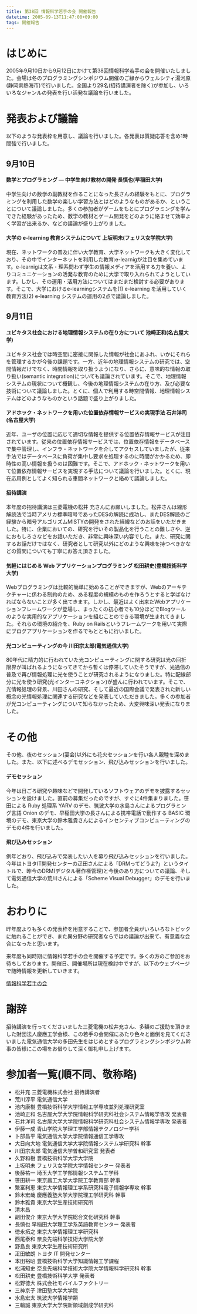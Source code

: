 ```yaml
---
title: 第38回 情報科学若手の会 開催報告
datetime: 2005-09-13T11:47:00+09:00
tags: 開催報告
---
```


# はじめに

2005年9月10日から9月12日にかけて第38回情報科学若手の会を開催いたしました。会場は冬のプログラミングシンポジウム開催のご縁からウェルシティ湯河原(静岡県熱海市)で行いました。全国より29名(招待講演者を除く)が参加し、いろいろなジャンルの発表を行い活発な議論を行いました。

# 発表および議論

以下のような発表枠を用意し、議論を行いました。各発表は質疑応答を含め1時間強で行いました。

## 9月10日

#### 数学とプログラミング — 中学生向け教材の開発 長慎也(早稲田大学)

中学生向けの数学の副教材を作ることになった長さんの経験をもとに、プログラミングを利用した数学の楽しい学習方法とはどのようなものがあるか、ということについて議論しました。多くの参加者がゲームをもとにプログラミングを学んできた経験があったため、数学の教材とゲーム開発をどのように絡ませて効率よく学習が出来るか、などの議論が盛り上がりました。

#### 大学の e-learning 教育システムについて 上坂明未(フェリス女学院大学)

現在、ネットワークの普及に伴い大学教育、大学ネットワークも大きく変化しており、その中でインターネットを利用した教育:e-learnigが注目を集めています。e-learnigは文系・理系問わず学生の情報メディアを活用する力を養い、よりコミュニケーションの活発な教育のために大学で取り入れられてようとしています。しかし、その運用・活用方法についてはまだまだ検討する必要があります。そこで、大学におけるe-learningシステムを(1) e-learning を活用していく教育方法(2) e-learning システムの運用の2点で議論しました。

## 9月11日

#### ユビキタス社会における地理情報システムの在り方について 池崎正和(名古屋大学)

ユビキタス社会では時空間に密接に関係した情報が社会にあふれ、いかにそれらを管理するかが今後の課題です。一方、近年の地理情報システムの研究では、空間情報だけでなく、時間情報を取り扱うようになり、さらに、意味的な情報の取り扱い(semantic integration)についても議論されています。そこで、地理情報システムの現状について概観し、今後の地理情報システムの在り方、及び必要な技術について議論しました。とくに、個人で利用する時空間情報、地理情報システムはどのようなものかという話題で盛り上がりました。

#### アドホック・ネットワークを用いた位置依存情報サービスの実現手法 石井洋司(名古屋大学)

近年、ユーザの位置に応じて適切な情報を提供する位置依存情報サービスが注目されています。従来の位置依存情報サービスでは、位置依存情報をデータベースで集中管理し、インフラ・ネットワークを介してアクセスしていましたが、従来手法ではデータベースに負荷が集中し要求を処理するのに時間がかかるため、即時性の高い情報を扱うのは困難です。そこで、アドホック・ネットワークを用いて位置依存情報サービスを実現する手法について議論を行いました。とくに、現在応用例としてよく知られる車間ネットワークと絡めて議論しました。

#### 招待講演

本年度の招待講演は三菱電機の松井 充さんにお願いしました。松井さんは線形解読法で当時アメリカ標準暗号であったDESの解読に成功し、またDES解読のご経験から暗号アルゴリズムMISTYの開発をされた経緯などのお話をいただきました。特に、企業においての、研究を行いその製品化を行うことの難しさや、逆におもしろさなどをお話いただき、非常に興味深い内容でした。また、研究に関するお話だけではなく、研究者として研究以外にどのような興味を持つべきかなどの質問についても丁寧にお答え頂きました。

#### 気軽にはじめる Web アプリケーションプログラミング 松田耕史(豊橋技術科学大学)

Webプログラミングは比較的簡単に始めることができますが、Webのアーキテクチャーに係わる制約のため、ある程度の規模のものを作ろうとすると学ばなければならないことが多く出てきます。しかし、最近はよく出来たWebアプリケーションフレームワークが登場し、まったくの初心者でも10分ほどでBlogツールのような実用的なアプリケーションを組むことのできる環境が生まれてきました。それらの環境の紹介を、Ruby on Railsというフレームワークを用いて実際にブログアプリケーションを作るでもとともに行いました。

#### 光コンピューティングの今 川田宗太郎(電気通信大学)

80年代に精力的に行われていた光コンピューティングに関する研究は光の回折限界が叫ばれるようになってきてから暫くは停滞していたそうですが、光通信の普及で再び情報処理に光を使うことが研究されるようになりました。特に配線部分に光を使う研究(光インターコネクション)が盛んに行われています。そこで、光情報処理の背景、川田さんの研究、そして最近の国際会議で発表された新しい概念の光情報処理に関連する研究などを発表していただきました。多くの参加者が光コンピューティングについて知らなかったため、大変興味深い発表になりました。

# その他

その他、夜のセッション(宴会)以外にも花火セッションを行い各人親睦を深めました。また、以下に述べるデモセッション、飛び込みセッションを行いました。

#### デモセッション

今年は日ごろ研究や趣味などで開発しているソフトウェアのデモを披露するセッションを設けました。直前の募集だったのですが、すぐに4件集まりました。笹田による Ruby 処理系 YARV のデモ、筑波大学の水島さんによるプログラミング言語 Onion のデモ、早稲田大学の長さんによる携帯電話で動作する BASIC 環境のデモ、東京大学の鈴木雅貴さんによるインセンティブコンピューティングのデモの4件を行いました。

#### 飛び込みセッション

例年どおり、飛び込みで発表したい人を募り飛び込みセッションを行いました。今年はトヨタIT開発センターの疋田さんによる「DRMってどうよ?」というタイトルで、昨今のDRM(デジタル著作権管理)と今後のあり方についての議論、そして電気通信大学の荒川さんによる「Scheme Visual Debugger」のデモを行いました。

# おわりに

昨年度よりも多くの発表枠を用意することで、参加者全員がいろいろなトピックに触れることができ、また異分野の研究者ならではの議論が出来て、有意義な会合になったと思います。

来年度も同時期に情報科学若手の会を開催する予定です。多くの方のご参加をお待ちしております。開催日、開催場所は現在検討中ですが、以下のウェブページで随時情報を更新していきます。

[情報科学若手の会](http://wakate.aitea.net/)

# 謝辞

招待講演を行ってくださいました三菱電機の松井充さん、多額のご援助を頂きました財団法人慶應工学会様、この若手の会開催にあたり色々と面倒を見てくださいました電気通信大学の多田先生をはじめとするプログラミングシンポジウム幹事の皆様にこの場をお借りして深く御礼申し上げます。

# 参加者一覧(順不同、敬称略)

- 松井充 三菱電機株式会社 招待講演者
- 荒川淳平 電気通信大学
- 池内康樹 豊橋技術科学大学情報工学専攻並列処理研究室
- 池崎正和 名古屋大学大学院情報科学研究科社会システム情報学専攻 発表者
- 石井洋司 名古屋大学大学院情報科学研究科社会システム情報学専攻 発表者
- 伊藤一成 青山学院大学理工学部情報テクノロジー学科
- 卜部昌平 電気通信大学大学院情報通信工学専攻
- 大日向大地 電気通信大学大学院情報システム学研究科 幹事
- 川田宗太郎 電気通信大学曽和研究室 発表者
- 久野和樹 豊橋技術科学大学大学院
- 上坂明未 フェリス女学院大学情報センター 発表者
- 後藤祐一 埼玉大学工学部情報システム工学科
- 笹田耕一 東京農工大学大学院工学教育部 幹事
- 繁富利恵 東京大学情報理工学系研究科電子情報学専攻 幹事
- 鈴木宏哉 慶應義塾大学大学院理工学研究科 幹事
- 鈴木雅貴 東京大学生産技術研究所
- 清木昌
- 副田俊介 東京大学大学院総合文化研究科 幹事
- 長慎也 早稲田大学理工学系英語教育センター 発表者
- 徳永拓之 東京大学情報理工学研究科
- 西尾泰和 奈良先端科学技術大学院大学
- 野島良 東京大学生産技術研究所
- 疋田敏朗 トヨタ IT 開発センター
- 本田裕昭 豊橋技術科学大学知識情報工学課程
- 松浦知史 奈良先端科学技術大学院大学情報科学研究科 幹事
- 松田耕史 豊橋技術科学大学 発表者
- 松野徳大 株式会社モバイルファクトリー
- 三神京子 津田塾大学大学院
- 水島宏太 筑波大学情報学類
- 三輪誠 東京大学大学院新領域創成学研究科

